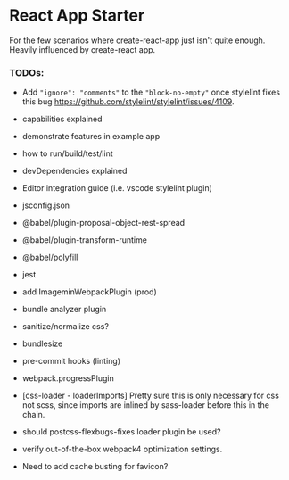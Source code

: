 # React App Starter
For the few scenarios where create-react-app just isn't quite enough. Heavily influenced by create-react app.

### TODOs:
- Add `"ignore": "comments"` to the `"block-no-empty"` once stylelint fixes
this bug https://github.com/stylelint/stylelint/issues/4109.
- capabilities explained
- demonstrate features in example app
- how to run/build/test/lint
- devDependencies explained
- Editor integration guide (i.e. vscode stylelint plugin)
- jsconfig.json


- @babel/plugin-proposal-object-rest-spread
- @babel/plugin-transform-runtime
- @babel/polyfill
- jest
- add ImageminWebpackPlugin (prod)
- bundle analyzer plugin
- sanitize/normalize css?
- bundlesize
- pre-commit hooks (linting)
- webpack.progressPlugin
- \[css-loader - loaderImports\] Pretty sure this is only necessary for css not scss, since imports are inlined by sass-loader before this in the chain.
- should postcss-flexbugs-fixes loader plugin be used?
- verify out-of-the-box webpack4 optimization settings.
- Need to add cache busting for favicon?
